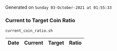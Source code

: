 Generated on `Sunday 03-October-2021 at 01:55:33`

### Current to Target Coin Ratio
`current_coin_ratio.sh`

Date|Current|Target|Ratio
---|---|---|---
